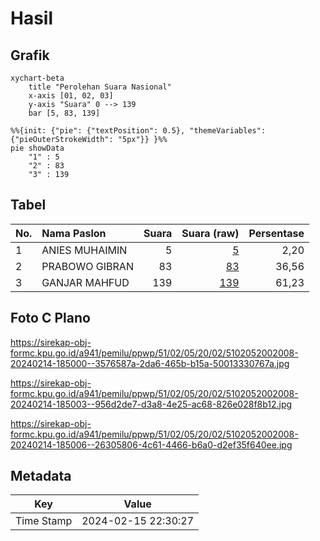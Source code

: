 # Hasil

## Grafik

```mermaid
xychart-beta
    title "Perolehan Suara Nasional"
    x-axis [01, 02, 03]
    y-axis "Suara" 0 --> 139
    bar [5, 83, 139]
```

```mermaid
%%{init: {"pie": {"textPosition": 0.5}, "themeVariables": {"pieOuterStrokeWidth": "5px"}} }%%
pie showData
    "1" : 5
    "2" : 83
    "3" : 139
```

## Tabel

| No. | Nama Paslon    | Suara | Suara (raw) | Persentase |
|:--- |:-------------- | -----:| -----------:| ----------:|
| 1   | ANIES MUHAIMIN | 5     | [5][p-1]    | 2,20       |
| 2   | PRABOWO GIBRAN | 83    | [83][p-2]   | 36,56      |
| 3   | GANJAR MAHFUD  | 139   | [139][p-3]  | 61,23      |


[p-1]: https://github.com/gigit-pemilu/pemilu-2024/blob/main/pilpres/hitung-suara/sub/51-bali/sub/02-tabanan/sub/05-tabanan/sub/2002-gubug/sub/008-tps/sub/paslon-1.txt
[p-2]: https://github.com/gigit-pemilu/pemilu-2024/blob/main/pilpres/hitung-suara/sub/51-bali/sub/02-tabanan/sub/05-tabanan/sub/2002-gubug/sub/008-tps/sub/paslon-2.txt
[p-3]: https://github.com/gigit-pemilu/pemilu-2024/blob/main/pilpres/hitung-suara/sub/51-bali/sub/02-tabanan/sub/05-tabanan/sub/2002-gubug/sub/008-tps/sub/paslon-3.txt

## Foto C Plano

https://sirekap-obj-formc.kpu.go.id/a941/pemilu/ppwp/51/02/05/20/02/5102052002008-20240214-185000--3576587a-2da6-465b-b15a-50013330767a.jpg

https://sirekap-obj-formc.kpu.go.id/a941/pemilu/ppwp/51/02/05/20/02/5102052002008-20240214-185003--956d2de7-d3a8-4e25-ac68-826e028f8b12.jpg

https://sirekap-obj-formc.kpu.go.id/a941/pemilu/ppwp/51/02/05/20/02/5102052002008-20240214-185006--26305806-4c61-4466-b6a0-d2ef35f640ee.jpg


## Metadata

| Key        | Value               |
| ---------- | ------------------- |
| Time Stamp | 2024-02-15 22:30:27 |



